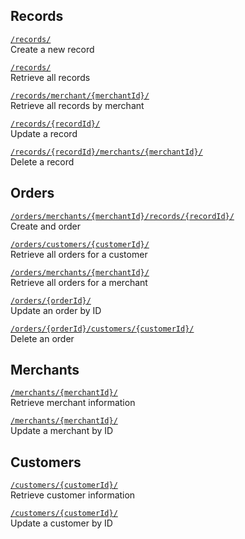 ## Records

[`/records/`](records.md)  
Create a new record  

[`/records/`](records.md)   
Retrieve all records  

[`/records/merchant/{merchantId}/`](records.md)  
Retrieve all records by merchant  

[`/records/{recordId}/`](records.md)  
Update a record  

[`/records/{recordId}/merchants/{merchantId}/`](records.md)  
Delete a record  



## Orders

[`/orders/merchants/{merchantId}/records/{recordId}/`](orders.md)  
Create and order  

[`/orders/customers/{customerId}/`](orders.md)  
Retrieve all orders for a customer  

[`/orders/merchants/{merchantId}/`](orders.md)  
Retrieve all orders for a merchant  

[`/orders/{orderId}/`](orders.md)  
Update an order by ID  

[`/orders/{orderId}/customers/{customerId}/`](orders.md)  
Delete an order  

## Merchants

[`/merchants/{merchantId}/`](merchants.md)  
Retrieve merchant information  

[`/merchants/{merchantId}/`](merchants.md)  
Update a merchant by ID  


## Customers

[`/customers/{customerId}/`](customers.md)  
Retrieve customer information  

[`/customers/{customerId}/`](customers.md)  
Update a customer by ID  